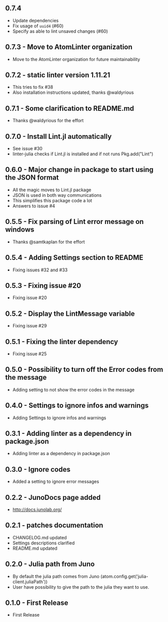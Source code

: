 ## 0.7.4
* Update dependencies
* Fix usage of `uuid4` (#60)
* Specify as able to lint unsaved changes (#60)

## 0.7.3 - Move to AtomLinter organization
* Move to the AtomLinter organization for future maintainability

## 0.7.2 - static linter version 1.11.21
* This tries to fix #38
* Also installation instructions updated, thanks @waldyrious

## 0.7.1 - Some clarification to README.md
* Thanks @waldyrious for the effort

## 0.7.0 - Install Lint.jl automatically
* See issue #30
* linter-julia checks if Lint.jl is installed and if not runs Pkg.add("Lint")

## 0.6.0 - Major change in package to start using the JSON format
* All the magic moves to Lint.jl package
* JSON is used in both way communications
* This simplifies this package code a lot
* Answers to issue #4

## 0.5.5 - Fix parsing of Lint error message on windows
* Thanks @samtkaplan for the effort

## 0.5.4 - Adding Settings section to README
* Fixing issues #32 and #33

## 0.5.3 - Fixing issue #20
* Fixing issue #20

## 0.5.2 - Display the LintMessage variable
* Fixing issue #29

## 0.5.1 - Fixing the linter dependency
* Fixing issue #25

## 0.5.0 - Possibility to turn off the Error codes from the message
* Adding setting to not show the error codes in the message

## 0.4.0 - Settings to ignore infos and warnings
* Adding Settings to ignore infos and warnings

## 0.3.1 - Adding linter as a dependency in package.json
* Adding linter as a dependency in package.json

## 0.3.0 - Ignore codes
* Added a setting to ignore error messages

## 0.2.2 - JunoDocs page added
* http://docs.junolab.org/

## 0.2.1 - patches documentation
* CHANGELOG.md updated
* Settings descriptions clarified
* README.md updated

## 0.2.0 - Julia path from Juno
* By default the julia path comes from Juno (atom.config.get('julia-client.juliaPath'))
* User have possibility to give the path to the julia they want to use.

## 0.1.0 - First Release
* First Release
